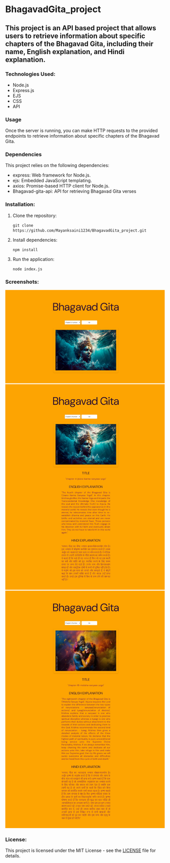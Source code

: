 # BhagavadGita_project

## This project is an API based project that allows users to retrieve information about specific chapters of the Bhagavad Gita, including their name, English explanation, and Hindi explanation.

### Technologies Used:
- Node.js
- Express.js
- EJS
- CSS
- API

### Usage
 Once the server is running, you can make HTTP requests to the provided endpoints to retrieve information about specific chapters of the Bhagavad Gita.
 
### Dependencies
 This project relies on the following dependencies:
- express: Web framework for Node.js.
- ejs: Embedded JavaScript templating.
- axios: Promise-based HTTP client for Node.js.
- Bhagavad-gita-api: API for retrieving Bhagavad Gita verses

### Installation:
1. Clone the repository:
   ```
   git clone https://github.com/Mayanksaini1234/BhagavadGita_project.git
   ```
2. Install dependencies:
   ```
   npm install
   ```
3. Run the application:
   ```
   node index.js
   ```
### Screenshots:
![app](https://github.com/Mayanksaini1234/BhagavadGita_project/blob/main/screenshots/Screenshot_23-3-2024_173816_localhost.jpeg)
![app](https://github.com/Mayanksaini1234/BhagavadGita_project/blob/main/screenshots/Screenshot_23-3-2024_173835_localhost.jpeg)
![app](https://github.com/Mayanksaini1234/BhagavadGita_project/blob/main/screenshots/Screenshot_23-3-2024_173916_localhost.jpeg) 

### License:
This project is licensed under the MIT License - see the [LICENSE](LICENSE) file for details.

